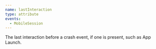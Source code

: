 ```yaml
---
name: lastInteraction
type: attribute
events:
  - MobileSession
---
```


The last interaction before a crash event, if one is present, such as App Launch.